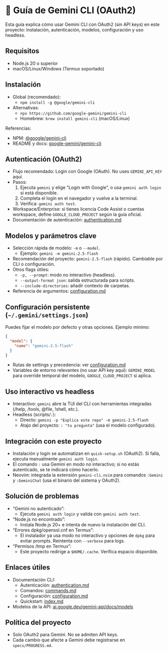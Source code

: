 # 🧠 Guía de Gemini CLI (OAuth2)

Esta guía explica cómo usar Gemini CLI con OAuth2 (sin API keys) en este proyecto: instalación, autenticación, modelos, configuración y uso headless.

## Requisitos

- Node.js 20 o superior
- macOS/Linux/Windows (Termux soportado)

## Instalación

- Global (recomendado):
  - `npm install -g @google/gemini-cli`
- Alternativas:
  - `npx https://github.com/google-gemini/gemini-cli`
  - Homebrew: `brew install gemini-cli` (macOS/Linux)

Referencias:

- NPM: [@google/gemini-cli](https://www.npmjs.com/package/@google/gemini-cli)
- README y docs: [google-gemini/gemini-cli](https://github.com/google-gemini/gemini-cli)

## Autenticación (OAuth2)

- Flujo recomendado: Login con Google (OAuth). No uses `GEMINI_API_KEY` aquí.
- Pasos:
  1. Ejecuta `gemini` y elige “Login with Google”, o usa `gemini auth login` si está disponible.
  2. Completa el login en el navegador y vuelve a la terminal.
  3. Verifica: `gemini auth test`.
- Workspace/Enterprise: si tienes licencia Code Assist o cuentas workspace, define `GOOGLE_CLOUD_PROJECT` según la guía oficial.
- Documentación de autenticación: [authentication.md](https://raw.githubusercontent.com/google-gemini/gemini-cli/HEAD/docs/cli/authentication.md)

## Modelos y parámetros clave

- Selección rápida de modelo: `-m` o `--model`.
  - Ejemplo: `gemini -m gemini-2.5-flash`
- Recomendación del proyecto: `gemini-2.5-flash` (rápido). Cambiable por CLI o configuración.
- Otros flags útiles:
  - `-p, --prompt`: modo no interactivo (headless).
  - `--output-format json`: salida estructurada para scripts.
  - `--include-directories`: añadir contexto de carpetas.
- Referencia de argumentos: [configuration.md](https://raw.githubusercontent.com/google-gemini/gemini-cli/HEAD/docs/cli/configuration.md#command-line-arguments)

## Configuración persistente (`~/.gemini/settings.json`)

Puedes fijar el modelo por defecto y otras opciones. Ejemplo mínimo:

```json
{
  "model": {
    "name": "gemini-2.5-flash"
  }
}
```

- Rutas de settings y precedencia: ver [configuration.md](https://raw.githubusercontent.com/google-gemini/gemini-cli/HEAD/docs/cli/configuration.md#settings-files)
- Variables de entorno relevantes (no usar API key aquí): `GEMINI_MODEL` para override temporal del modelo, `GOOGLE_CLOUD_PROJECT` si aplica.

## Uso interactivo vs headless

- Interactivo: `gemini` abre la TUI del CLI con herramientas integradas (/help, /tools, @file, !shell, etc.).
- Headless (scripts/`:`):
  - Directo: `gemini -p "Explica este repo" -m gemini-2.5-flash`
  - Atajo del proyecto: `: "tu pregunta"` (usa el modelo configurado).

## Integración con este proyecto

- Instalación y login se automatizan en `quick-setup.sh` (OAuth2). Si falla, ejecuta manualmente `gemini auth login`.
- El comando `:` usa Gemini en modo no interactivo; si no estás autenticado, se te indicará cómo hacerlo.
- Neovim: integrada la extensión `gemini-cli.nvim` para comandos `:Gemini` y `:GeminiChat` (usa el binario del sistema y OAuth2).

## Solución de problemas

- “Gemini no autenticado”:
  - Ejecuta `gemini auth login` y valida con `gemini auth test`.
- “Node.js no encontrado”:
  - Instala Node.js 20+ e intenta de nuevo la instalación del CLI.
- “Errores dpkg/openssl.cnf en Termux”:
  - El instalador ya usa modo no interactivo y opciones de `dpkg` para evitar prompts. Reintenta con `--verbose` para logs.
- “Permisos /tmp en Termux”:
  - Este proyecto redirige a `$HOME/.cache`. Verifica espacio disponible.

## Enlaces útiles

- Documentación CLI:
  - Autenticación: [authentication.md](https://raw.githubusercontent.com/google-gemini/gemini-cli/HEAD/docs/cli/authentication.md)
  - Comandos: [commands.md](https://raw.githubusercontent.com/google-gemini/gemini-cli/HEAD/docs/cli/commands.md)
  - Configuración: [configuration.md](https://raw.githubusercontent.com/google-gemini/gemini-cli/HEAD/docs/cli/configuration.md)
  - Quickstart: [index.md](https://raw.githubusercontent.com/google-gemini/gemini-cli/HEAD/docs/cli/index.md)
- Modelos de la API: [ai.google.dev/gemini-api/docs/models](https://ai.google.dev/gemini-api/docs/models)

## Política del proyecto

- Solo OAuth2 para Gemini. No se admiten API keys.
- Cada cambio que afecte a Gemini debe registrarse en `specs/PROGRESS.md`.
